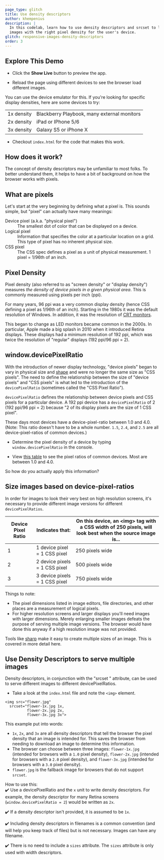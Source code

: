 ```yaml
---
page_type: glitch
title: Use density descriptors
author: khempenius
description: |
  In this codelab, learn how to use density descriptors and srcset to load
  images with the right pixel density for the user's device.
glitch: responsive-images-density-descriptors
order: 3
---
```


## Explore This Demo

- Click the **Show Live** button to preview the app.

<web-screenshot type="show-live"></web-screenshot>

- Reload the page using different devices to see the browser load different
  images.

You can use the device emulator for this. If you're looking for specific display
densities, here are some devices to try:

<table>
<tbody>
<tr>
<td>1x density</td>
<td>Blackberry Playbook, many external monitors</td>
</tr>
<tr>
<td>2x density</td>
<td> iPad or IPhone 5/6</td>
</tr>
<tr>
<td>3x density</td>
<td>Galaxy S5 or iPhone X</td>
</tr>
</tbody>
</table>

- Checkout `index.html` for the code that makes this work.

## How does it work?

The concept of density descriptors may be unfamiliar to most folks. To better
understand them, it helps to have a bit of background on how the browser works
with pixels.

## What are pixels

Let's start at the very beginning by defining what a pixel is. This sounds
simple, but "pixel" can actually have many meanings:

<dl>
  <dt>
    Device pixel (a.k.a. "physical pixel")
  </dt>
  <dd>
    The smallest dot of color that can be displayed on a device.
  </dd>
  <dt>
    Logical pixel
  </dt>
  <dd>
    Information that specifies the color at a particular location on a grid.
    This type of pixel has no inherent physical size.
  </dd>
  <dt>
    CSS pixel
  </dt>
  <dd>
    The CSS spec defines a pixel as a unit of physical measurement. 1 pixel =
1/96th of an inch.
  </dd>
</dl>

## Pixel Density

Pixel density (also referred to as "screen density" or "display density")
measures _the density of device pixels in a given physical area_. This is
commonly measured using pixels per inch (ppi).

For many years, 96 ppi was a very common display density (hence CSS defining a
pixel as 1/96th of an inch). Starting in the 1980s it was the default resolution
of Windows. In addition, it was the resolution of [CRT
monitors](https://en.wikipedia.org/wiki/Cathode_ray_tube).

This began to change as LED monitors became common in the 2000s. In particular,
Apple made a big splash in 2010 when it introduced Retina displays. These
displays had a minimum resolution of 192 ppi, which was twice the resolution of
"regular" displays (192 ppi/96 ppi = 2).

## window.devicePixelRatio

With the introduction of newer display technology, "device pixels" began to vary
in physical size and [shape](https://en.wikipedia.org/wiki/Pixel_aspect_ratio)
and were no longer the same size as "CSS pixels". The need to define the
relationship between the size of "device pixels" and "CSS pixels" is what led to
the introduction of the `devicePixelRatio` (sometimes called the "CSS Pixel
Ratio").

`devicePixelRatio` defines the relationship between device pixels and CSS pixels
for a particular device. A 192 ppi device has a `devicePixelRatio` of 2 (192
ppi/96 ppi = 2) because "2 of its display pixels are the size of 1 CSS pixel".

These days most devices have a device-pixel-ratio between 1.0 and 4.0. (Note:
This ratio doesn't have to be a whole number. `1.5`, `2.4`, and `2.5` are all
device-pixel-ratios of common devices.)

- Determine the pixel density of a device by typing `window.devicePixelRatio`
in the console.

- View [this table](https://www.mydevice.io/#tab1) to see the pixel ratios of
common devices. Most are between 1.0 and 4.0.

So how do you actually apply this information?

## Size images based on device-pixel-ratios

In order for images to look their very best on high resolution screens, it's
necessary to provide different image versions for different `devicePixelRatios`.

<table>
<thead>
<tr>
<th>Device Pixel Ratio</th>
<th>Indicates that:</th>
<th>On this device, an &lt;img&gt; tag with a CSS width of 250 pixels,
will look best when the source image is...</th>
</tr>
</thead>
<tbody>
<tr>
<td>1</td>
<td>1 device pixel = 1 CSS pixel</td>
<td>250 pixels wide</td>
</tr>
<tr>
<td>2</td>
<td>2 device pixels = 1 CSS pixel</td>
<td>500 pixels wide</td>
</tr>
<tr>
<td>3</td>
<td>3 device pixels = 1 CSS pixel</td>
<td>750 pixels wide</td>
</tr>
</tbody>
</table>

Things to note:

+  The pixel dimensions listed in image editors, file directories, and
    other places are a measurement of logical pixels.
+  For higher resolution screens and larger displays you'll need images with
    larger dimensions. Merely enlarging smaller images defeats the purpose of
    serving multiple image versions. The browser would have done this anyway if
    a high resolution image was not provided.

<div class="aside note">
Tools like <a href="https://www.npmjs.com/package/sharp">sharp</a> make it easy
to create multiple sizes of an image. This is covered in more detail here.
</div>

## Use Density Descriptors to serve multiple images

Density descriptors, in conjunction with the "srcset " attribute, can be used to
serve different images to different devicePixelRatios.

- Take a look at the `index.html` file and note the `<img>` element.

```
<img src="flower.jpg"
  srcset="flower-1x.jpg 1x,
          flower-2x.jpg 2x,
          flower-3x.jpg 3x">
```

This example put into words:

-  `1x`, `2x`, and `3x` are all density descriptors that tell the browser
    the pixel density that an image is intended for. This saves the browser
    from needing to download an image to determine this information.
-  The browser can choose between three images: `flower-1x.jpg` (intended
    for browsers with a `1.0` pixel density), `flower-2x.jpg` (intended for
    browsers with a `2.0` pixel density), and `flower-3x.jpg` (intended for
    browsers with a `3.0` pixel density).
-  `flower.jpg` is the fallback image for browsers that do not support
    `srcset`.

How to use this:  
✔️ Use a devicePixelRatio and the `x` unit to write density descriptors. For
example, the density descriptor for many Retina screens
(`window.devicePixelRatio = 2`) would be written as `2x`.

✔️ If a density descriptor isn't provided, it is assumed to be `1x`.

✔️ Including density descriptors in filenames is a common convention (and will
help you keep track of files) but is not necessary. Images can have any
filename.

✔️ There is no need to include a `sizes` attribute. The `sizes` attribute is only
used with width descriptors.
